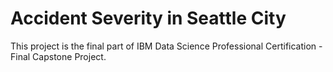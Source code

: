 # Accident Severity in Seattle City
This project is the final part of IBM Data Science Professional Certification - Final Capstone Project.
